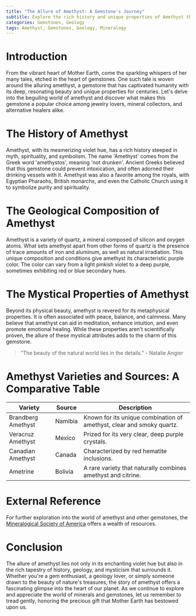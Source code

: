```yaml
---
title: "The Allure of Amethyst: A Gemstone's Journey"
subtitle: Explore the rich history and unique properties of Amethyst that makes it a popular choice among gem enthusiasts.
categories: Gemstones, Geology
tags: Amethyst, Gemstones, Geology, Mineralogy
---
```


# Introduction
From the vibrant heart of Mother Earth, come the sparkling whispers of her many tales, etched in the heart of gemstones. One such tale is woven around the alluring amethyst, a gemstone that has captivated humanity with its deep, resonating beauty and unique properties for centuries. Let's delve into the beguiling world of amethyst and discover what makes this gemstone a popular choice among jewelry lovers, mineral collectors, and alternative healers alike.

# The History of Amethyst
Amethyst, with its mesmerizing violet hue, has a rich history steeped in myth, spirituality, and symbolism. The name 'Amethyst' comes from the Greek word 'amethystos', meaning 'not drunken'. Ancient Greeks believed that this gemstone could prevent intoxication, and often adorned their drinking vessels with it. Amethyst was also a favorite among the royals, with Egyptian Pharaohs, British monarchs, and even the Catholic Church using it to symbolize purity and spirituality.

# The Geological Composition of Amethyst
Amethyst is a variety of quartz, a mineral composed of silicon and oxygen atoms. What sets amethyst apart from other forms of quartz is the presence of trace amounts of iron and aluminum, as well as natural irradiation. This unique composition and conditions give amethyst its characteristic purple color. The color can vary from a light pinkish violet to a deep purple, sometimes exhibiting red or blue secondary hues.

# The Mystical Properties of Amethyst
Beyond its physical beauty, amethyst is revered for its metaphysical properties. It is often associated with peace, balance, and calmness. Many believe that amethyst can aid in meditation, enhance intuition, and even promote emotional healing. While these properties aren't scientifically proven, the allure of these mystical attributes adds to the charm of this gemstone.

> "The beauty of the natural world lies in the details." - Natalie Angier

# Amethyst Varieties and Sources: A Comparative Table
| Variety | Source | Description |
|---|---|---|
| Brandberg Amethyst | Namibia | Known for its unique combination of amethyst, clear and smoky quartz. |
| Veracruz Amethyst | Mexico | Prized for its very clear, deep purple crystals. |
| Canadian Amethyst | Canada | Characterized by red hematite inclusions. |
| Ametrine | Bolivia | A rare variety that naturally combines amethyst and citrine. |

# External Reference
For further exploration into the world of amethyst and other gemstones, the [Mineralogical Society of America](http://www.minsocam.org/) offers a wealth of resources.

# Conclusion
The allure of amethyst lies not only in its enchanting violet hue but also in the rich tapestry of history, geology, and mysticism that surrounds it. Whether you're a gem enthusiast, a geology lover, or simply someone drawn to the beauty of nature's treasures, the story of amethyst offers a fascinating glimpse into the heart of our planet. As we continue to explore and appreciate the world of minerals and gemstones, let us remember to tread gently, honoring the precious gift that Mother Earth has bestowed upon us.
